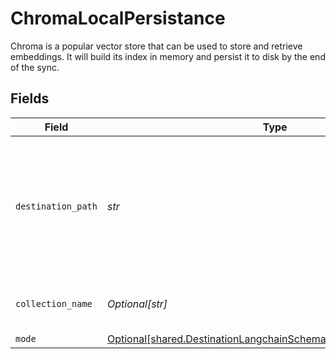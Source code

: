# ChromaLocalPersistance

Chroma is a popular vector store that can be used to store and retrieve embeddings. It will build its index in memory and persist it to disk by the end of the sync.


## Fields

| Field                                                                                                                                      | Type                                                                                                                                       | Required                                                                                                                                   | Description                                                                                                                                | Example                                                                                                                                    |
| ------------------------------------------------------------------------------------------------------------------------------------------ | ------------------------------------------------------------------------------------------------------------------------------------------ | ------------------------------------------------------------------------------------------------------------------------------------------ | ------------------------------------------------------------------------------------------------------------------------------------------ | ------------------------------------------------------------------------------------------------------------------------------------------ |
| `destination_path`                                                                                                                         | *str*                                                                                                                                      | :heavy_check_mark:                                                                                                                         | Path to the directory where chroma files will be written. The files will be placed inside that local mount.                                | /local/my_chroma_db                                                                                                                        |
| `collection_name`                                                                                                                          | *Optional[str]*                                                                                                                            | :heavy_minus_sign:                                                                                                                         | Name of the collection to use.                                                                                                             |                                                                                                                                            |
| `mode`                                                                                                                                     | [Optional[shared.DestinationLangchainSchemasIndexingIndexingMode]](../../models/shared/destinationlangchainschemasindexingindexingmode.md) | :heavy_minus_sign:                                                                                                                         | N/A                                                                                                                                        |                                                                                                                                            |